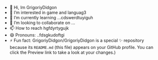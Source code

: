 - 👋 Hi, Im GrigoriyDidgon
- 👀 I’m interested in game and languag3
- 🌱 I’m currently learning ...cdswerdtuyiguh
- 💞️ I’m looking to collaborate on ...
- 📫 How to reach hgfdyrtygujk
- 😄 Pronouns: ..fdsgkudoftgi
- ⚡ Fun fact:
GrigoriyDidgon/GrigoriyDidgon is a special ✨ repository because its `README.md` (this file) appears on your GitHub profile.
You can click the Preview link to take a look at your changes.)
